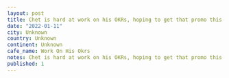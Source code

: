 ```yaml
---
layout: post
title: Chet is hard at work on his OKRs, hoping to get that promo this year.
date: "2022-01-11"
city: Unknown
country: Unknown
continent: Unknown
cafe_name: Work On His Okrs
notes: Chet is hard at work on his OKRs, hoping to get that promo this year.
published: 1
---
```

